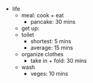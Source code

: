 - life
    - meal: cook + eat
        - pancake: 30 mins
    - get up: 
    - toilet
        - shortest: 5 mins
        - average: 15 mins
    - organize clothes
        - take in + fold: 30 mins
    - wash
        - veges: 10 mins